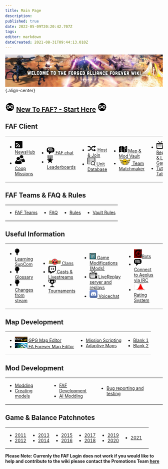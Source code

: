 ```yaml
---
title: Main Page
description: 
published: true
date: 2022-05-09T20:20:42.707Z
tags: 
editor: markdown
dateCreated: 2021-08-31T09:44:13.010Z
---
```


![wiki-banner.jpg](/wiki-banner.jpg){.align-center}

## ![faf-logo-small.png](/faf-logo-small.png) [New To FAF? - Start Here](https://wiki.faforever.com/en/New-To-FAF) ![faf-logo-small.png](/faf-logo-small.png)

## FAF Client
<table>
<tbody>
<tr>
<td><ul>
<li><img src="/faf-client-icons/newshub-icon.png"><a href="NewsHub"> NewsHub</a></li>
<li><img src="/faf-client-icons/coop-icon.png"><a href="Coop-Missions"> Coop Missions</a></li>
</ul></td>
<td><ul>
<li><img src="/faf-client-icons/fafchat-icon.png"><a href="FAF-chat"> FAF chat</a></li>
<li><img src="/faf-client-icons/leaderboards-icon.png"><a href="Leaderboards"> Leaderboards</a></li>
</ul></td>
<td><ul>
<li><img src="/faf-client-icons/find-games-icon.png"><a href="Host-and-join-games"> Host & Join</a></li>
<li><img src="/information-icons/database.png" width=25px><a href="Unit-Database"> Unit Database</a></li>
</ul></td>
<td><ul>
<li><img src="/faf-client-icons/maps-icon.png"><a href="Map-&-Mod-Vault"> Map & Mod Vault</a></li>
<li><img src="/faf-client-icons/tmm-icon.png"><a href="tmm"> Team Matchmaker</a></li>
</ul></td>
<td><ul>
<li><img src="/faf-client-icons/replays-icon.png"><a href="Replays-&-Live-Games"> Replays &amp; Live Games</a></li>
<li><a href="/Tutorials"> Tutorials Tab</a></li>
</ul></td>
<td></td>
</tr>
</tbody>
</table>

## FAF Teams & FAQ & Rules 
<table>
<tbody>
<tr>
<td><ul>
<li><a href="FAF-Teams">FAF Teams</a></li>
</ul></td>
<td><ul>
<li><a href="FAQ">FAQ</a></li>
</ul></td>
<td><ul>
<li><a href="FAF-Rules"> Rules</a></li>
</ul></td>
<td><ul>
<li><a href="Vault-Rules">Vault Rules</a></li>
</ul></td>
</tr>
</tbody>
</table>



## **Useful Information**
<table>
<tbody>
<tr>
<td><ul>
<li><img src="/information-icons/tutorials-icon.png"/><a href="Learning-SupCom"> Learning SupCom</a></li>
<li><img src="/information-icons/tutorials-icon.png"/><a href="Glossary"> Glossary</a></li>
<li><img src="/information-icons/tutorials-icon.png"/><a href="Changes-from-steam"> Changes from steam</a></li>
</ul></td>
<td><ul>
<li><img src="/information-icons/clan-icon.png"/><a href="Clans"> Clans</a></li>
<li><img src="/information-icons/livestreams-icon.png"><a href="Casts&Livestreams"> Casts & Livestreams</a></li>
<li><img src="/information-icons/tournaments-icon.png"/> <a href="Tournaments" title="wikilink"> Tournaments</a></li>
</ul></td>
<td><ul>
<li><img src="/information-icons/gazui.png" width="20"/><a href="Game-Modifications-(Mods)"> Game Modifications (Mods)</a></li>
<li><img src="/information-icons/replays-icon.png"/><a href="LiveReplay-server-and-replays"> LiveReplay server and replays</a></li>
<li><img src="/information-icons/discord-icon.png" width="25"/><a href="Voicechat-(Discord)"> Voicechat</a></li>
</ul></td>
<td><ul>
<li><img src="/information-icons/qai.png" width="25"/><a href="Bots">Bots</a></li>
<li><img src="/information-icons/chat-icon.png"/><a href="Chat-IRC-server"> Connect to Aeolus via IRC</a></li>
<li><img src="/information-icons/rating-icon.png" width="40"/><a href="Rating-System"> Rating System</a></li>
</ul></td>
<td></td>
</tr>
</tbody>
</table>

## **Map Development**
<table>
<tbody>
<tr>
<td><ul>
<li><img src="/map-and-mod-icons/gpg-map-editor.png" width="40"/><a href="GPG-Map-Editor"> GPG Map Editor</a></li>
<li><img src="/map-and-mod-icons/faf-map-editor.png" width="40"/><a href="FA-Forever-Map-Editor"> FA Forever Map Editor</a></li>
</ul></td>
<td><ul>
<li><a href="Mission-Scripting"> Mission Scripting</a></li>
<li><a href="Adaptive-Maps"> Adaptive Maps</a></li>
</ul></td>
<td><ul>
<li><a href=""> Blank 1</a></li>
<li><a href=""> Blank 2</a></li>
</ul></td>
</tr>
</tbody>
</table>

## **Mod Development**
<table>
<tbody>
<tr>
<td><ul>
<li><a href="Modding"> Modding</a></li>
<li><a href="Creating-models"> Creating models </a></li>
</ul></td>
<td><ul>
<li><a href="FAF-Development"> FAF Development</a></li>
<li><a href="AI-Modding"> AI Modding</a></li>
</ul></td>
<td><ul>
<li><a href="Bug-Reporting-and-Testing"> Bug reporting and testing</a></li>
</ul></td>
<td></td>
</tr>
</tbody>
</table>

## Game & Balance Patchnotes
<table>
<tbody>
<tr class="odd">
<td><ul>
<li><a href="/patches/Game-&-Balance-Patchnotes-2011"> 2011</a></li>
<li><a href="/patches/Game-&-Balance-Patchnotes-2012"> 2012</a></li>
</ul></td>
<td><ul>
<li><a href="/patches/Game-&-Balance-Patchnotes-2013"> 2013</a></li>
<li><a href="/patches/Game-&-Balance-Patchnotes-2014"> 2014</a></li>
</ul></td>
<td><ul>
<li><a href="/patches/Game-&-Balance-Patchnotes-2015"> 2015</a></li>
<li><a href="/patches/Game-&-Balance-Patchnotes-2016"> 2016</a></li>
</ul></td>
<td><ul>
<li><a href="/patches/Game-&-Balance-Patchnotes-2017"> 2017</a></li>
<li><a href="/patches/Game-&-Balance-Patchnotes-2018"> 2018</a></li>
</ul></td>
<td><ul>
<li><a href="/patches/Game-&-Balance-Patchnotes-2019"> 2019</a></li>
<li><a href="/patches/Game-&-Balance-Patchnotes-2020"> 2020</a></li>
</ul></td>
<td><ul>
<li><a href="/patches/Game-&-Balance-Patchnotes-2021"> 2021</a></li>
</ul></td>
<td></td>
</tr>
</tbody>
</table>



**Please Note: Currenly the FAF Login does not work if you would like to help and contribute to the wiki please contact the Promotions Team [here](https://discord.gg/YdGN2aESTQ)**